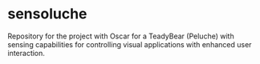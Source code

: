 # sensoluche
Repository for the project with Oscar for a TeadyBear (Peluche) with sensing capabilities for controlling visual applications with enhanced user interaction.
